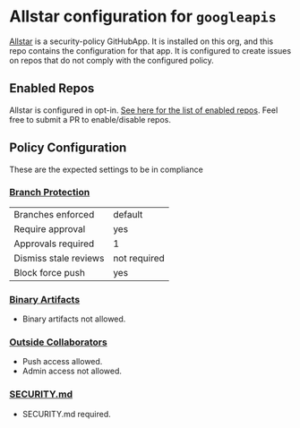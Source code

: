 # Allstar configuration for `googleapis`

[Allstar](https://github.com/ossf/allstar) is a security-policy GitHubApp. It is
installed on this org, and this repo contains the configuration for that app. It
is configured to create issues on repos that do not comply with the configured
policy.

## Enabled Repos

Allstar is configured in opt-in. [See here for the list of enabled repos](allstar.yaml). Feel
free to submit a PR to enable/disable repos.

## Policy Configuration
These are the expected settings to be in compliance

### [Branch Protection](branch_protection.yaml)

| | |
| - | - |
| Branches enforced | default |
| Require approval | yes |
| Approvals required | 1 |
| Dismiss stale reviews | not required |
| Block force push | yes |

### [Binary Artifacts](binary_artifacts.yaml)

- Binary artifacts not allowed.

### [Outside Collaborators](outside.yaml)

- Push access allowed.
- Admin access not allowed.

### [SECURITY.md](security.yaml)

- SECURITY.md required.
